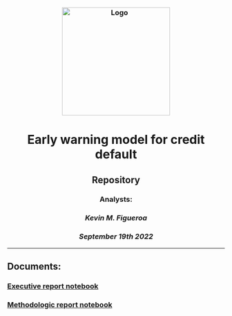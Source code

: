 <h3 align="Center">
    <img alt="Logo" title="#logo" width="250px" src="https://www.nerdwallet.com/cdn-cgi/image/quality=85/cdn/loans/edu/stride.png">
    <br>
</h3>

#  <center> **Early warning model for credit default**
## <center> **Repository**
### <center> Analysts:
### <center> *Kevin M. Figueroa*
### <center> *September 19th 2022*

________________________________________________________________________________________________________________________________________________________________________

## Documents:

### [Executive report notebook](https://github.com/kevinmiguel97/Credit-default-model/blob/main/Credit_default_report.ipynb)

### [Methodologic report notebook](https://github.com/kevinmiguel97/Credit-default-model/blob/main/Credit_default_model.ipynb)
